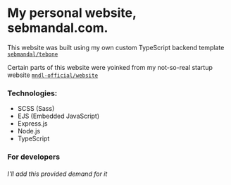 # My personal website, sebmandal.com.

This website was built using my own custom TypeScript backend template [`sebmandal/tebone`](https://github.com/sebmandal/tebone)

Certain parts of this website were yoinked from my not-so-real startup website [`mndl-official/website`](https://github.com/mndl-official/website)

### Technologies:

- SCSS (Sass)
- EJS (Embedded JavaScript)
- Express.js
- Node.js
- TypeScript

### For developers
###### I'll add this provided demand for it